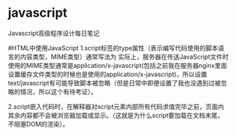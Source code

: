 # javascript
Javascript高级程序设计每日笔记

#HTML中使用JavaScript
1.script标签的type属性（表示编写代码使用的脚本语言的内容类型，MIME类型）通常写法为<script type="text/javascript"></script>
实际上，服务器在传送JavaScript文件时使用的MIME类型通常是application/x-javascript(包括之前我在服务器nginx里面设置缓存文件类型的时候也是使用的application/x-javascript)，所以设置text/javascript有可能导致脚本被忽略（但是日常中即便设置了我也没遇到过被忽略的情况，所以这个有待考证）。

2.script嵌入代码时，在解释器对script元素内部所有代码求值完毕之前，页面内其余内容都不会被浏览器加载或显示。（这就是为什么script要加载在文档末尾，不阻塞DOM的渲染）。
